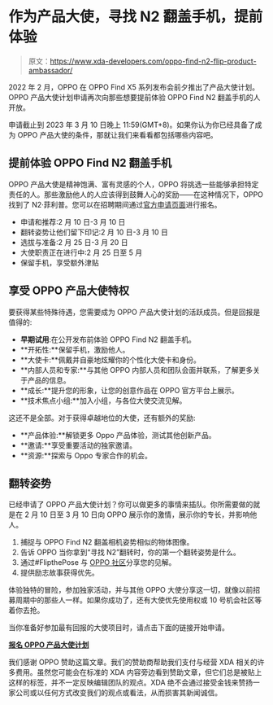 # 作为产品大使，寻找 N2 翻盖手机，提前体验

> 原文：<https://www.xda-developers.com/oppo-find-n2-flip-product-ambassador/>

2022 年 2 月，OPPO 在 OPPO Find X5 系列发布会前夕推出了产品大使计划。OPPO 产品大使计划申请再次向那些想要提前体验 OPPO Find N2 翻盖手机的人开放。

申请截止到 2023 年 3 月 10 日晚上 11:59(GMT+8)。如果你认为你已经具备了成为 OPPO 产品大使的条件，那就让我们来看看都包括哪些内容吧。

## 提前体验 OPPO Find N2 翻盖手机

OPPO 产品大使是精神饱满、富有灵感的个人，OPPO 将挑选一些能够承担特定责任的人。那些激励他人的人应该得到鼓舞人心的奖励——在这种情况下，OPPO 找到了 N2·菲利普。您可以在招聘期间通过[官方申请页面](https://www.oppo.com/en/events/oppo-product-ambassadors/apply/#/basic-information)进行报名。

*   申请和推荐:2 月 10 日-3 月 10 日
*   翻转姿势让他们留下印记:2 月 10 日-3 月 10 日
*   选拔与准备:2 月 25 日-3 月 20 日
*   大使职责正在进行中:2 月 25 日至 5 月
*   保留手机，享受额外津贴

## 享受 OPPO 产品大使特权

要获得某些特殊待遇，您需要成为 OPPO 产品大使计划的活跃成员。但是回报是值得的:

*   **早期试用**:在公开发布前体验 OPPO Find N2 翻盖手机。
*   **开拓性:**保留手机，激励他人。
*   **大使卡:**佩戴并自豪地炫耀你的个性化大使卡和身份。
*   **内部人员和专家:**与其他 OPPO 内部人员和团队会面并联系，了解更多关于产品的信息。
*   **成长:**提升您的形象，让您的创意作品在 OPPO 官方平台上展示。
*   **技术焦点小组:**加入小组，与各位大使交流见解。

这还不是全部。对于获得卓越地位的大使，还有额外的奖励:

*   **产品体验:**解锁更多 Oppo 产品体验，测试其他创新产品。
*   **邀请:**享受重要活动的独家邀请。
*   **资源:**探索与 Oppo 专家合作的机会。

## 翻转姿势

已经申请了 OPPO 产品大使计划？你可以做更多的事情来插队。你所需要做的就是在 2 月 10 日至 3 月 10 日向 OPPO 展示你的激情，展示你的专长，并影响他人。

1.  捕捉与 OPPO Find N2 翻盖相机姿势相似的物体图像。
2.  告诉 OPPO 当你拿到“寻找 N2”翻转时，你的第一个翻转姿势是什么。
3.  通过#FlipthePose 与 [OPPO 社区](https://community.oppo.com/)分享您的见解。
4.  提供励志故事获得优先。

体验独特的冒险，参加独家活动，并与其他 OPPO 大使分享这一切，就像以前招募周期中的那些人一样。如果你成功了，还有大使优先使用权或 10 号机会社区等着你去抢。

当你准备好参加最有回报的大使项目时，请点击下面的链接开始申请。

**[报名 OPPO 产品大使计划](https://www.oppo.com/en/events/oppo-product-ambassadors/apply/#/basic-information)**

我们感谢 OPPO 赞助这篇文章。我们的赞助商帮助我们支付与经营 XDA 相关的许多费用。虽然您可能会在标准的 XDA 内容旁边看到赞助文章，但它们总是被贴上这样的标签，并不一定反映编辑团队的观点。XDA 绝不会通过接受金钱来赞扬一家公司或以任何方式改变我们的观点或看法，从而损害其新闻诚信。